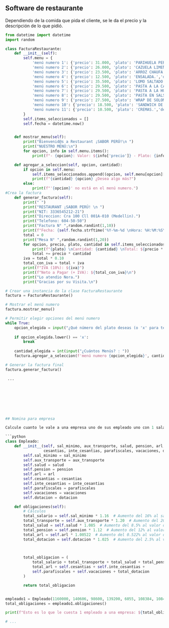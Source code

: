 ## Software de restaurante 

Dependiendo de la comida que pida el cliente, se le da el precio y la descripción de lo que pidió.

```python
from datetime import datetime
import random

class FacturaRestaurante:
    def __init__(self):
        self.menu = {
            'menú numero 1': {'precio': 31.000, 'plato': 'PARIHUELA PERUANA DE LA CASA.', 'descripcion': 'Parihuela tipo peruana con filete de bagre, \n calamar y camarones. Acompañada de arroz blanco.\n'},
            'menú numero 2': {'precio': 26.000, 'plato': 'CAZUELA LIMEÑA.','descripcion':'Puré amarillo relleno de aguacate, ceviche de salmón, \n aderezada y servida con granish de aceitunas negras y picadillo.\n'},
            'menú numero 3': {'precio': 23.500, 'plato': 'ARROZ CHAUFA.','descripcion':'Arroz al wok con vegetales, huevo en tortilla \n y pollo marinado, salsa de la casa. Acompañado de vegetales \n gruesos zukini verde y amarillo, zanahoria , brócoli y coliflor en salsa asiática.\n'},
            'menú numero 4': {'precio': 12.500, 'plato': 'ENSALADA.','descripcion':'Ensalada con tomate en cubos, hierbabuena, \n cebolla fina roja, pepino, cuscús, lechuga, uchuva, vinagreta.\n'},
            'menú numero 5': {'precio': 35.500, 'plato': 'LOMO SALTADO PERUANO.','descripcion':'Solomito brangus en lomos al wok con cebolla, \n tomate en julianas y perejil liso en salsa de la casa Acompañado de papa rústica\n'},
            'menú numero 6': {'precio': 29.500, 'plato': 'PASTA A LA CARBONARA.','descripcion':'Pasta artesanal con salsa Carbonara, \n con pollo Acompañada con pan de la casa.\n'},
            'menú numero 7': {'precio': 29.500, 'plato': 'PASTA A LA HUACAINA.','descripcion':'Pasta artesanal con salsa peruana huancaína, \n calamar, camarón, queso parmesano, y aceitunas negra. Acompañada con tostadas de la casa con ajo.\n'},
            'menú numero 8': {'precio': 29.500, 'plato': 'PASTA EN SALSA BLANCA.','descripcion':'Pasta artesanal en salsa blanca ahumada, \n con Salmón, aguacate en cubos y aceitunas negras. Acompañada con pan de la casa.\n'},
            'menú numero 9': {'precio': 27.500, 'plato': 'WRAP DE SOLOMITO DE RES.','descripcion':'Tortilla de harina de trigo, ligeramente asada, \n rellena de solomito de res, lechugas tomate en rodajas, aguacate, cebolla encurtida, \n salsa tzaziki Acompañada de papa rústica. Incluye, sopa, ensalada y jugo de fruta natural.\n'},
            'menú numero 10': {'precio': 18.500, 'plato': 'SANDWICH DE POLLO.','descripcion':'Pan artesanal, queso crema, lechuga, tomate, albahaca,\n espinaca, jamón o tocineta, pechuga de pollo a la plancha, salsa tártara; \n acompañado de papas a la francesa. Incluye jugo de fruta natural o gaseosa.\n'},
            'menú numero 11': {'precio': 10.500, 'plato': 'CREMAS.','descripcion':'TOMATE, CHAMPIÑONES, BROCOLI, CEBOLLA\n'},
        }
        self.items_seleccionados = []
        self.fecha = datetime.now()


    def mostrar_menu(self):
        print("Bienvenid@s a Restaurant ¡SABOR PERÚ!\n ")
        print("NUESTRO MENÚ:\n")
        for opcion, info in self.menu.items():
            print(f"- {opcion}: Valor: ${info['precio']} - Plato: {info['plato']} - Descripcion: {info['descripcion']}")

    def agregar_a_seleccion(self, opcion, cantidad):
        if opcion in self.menu:
            self.items_seleccionados.append((opcion, self.menu[opcion]['precio'], self.menu[opcion]['plato'], cantidad))
            print(f"{cantidad} {opcion} ¿Desea algo más?")
        else:
            print(f"'{opcion}' no está en el menú numero.")
#Crea la factura
    def generar_factura(self):
        print(" ")  
        print("RESTAURANT ¡SABOR PERÚ! \n ")
        print("NIT: 3336545212-21")   
        print("Direccion: Cra 100 Cll 001A-010 (Medellin).")
        print("Telefono: 604-50-50")
        print("Factura N° ",random.randint(1,10))  
        print(f"Fecha: {self.fecha.strftime('%Y-%m-%d \nHora: %H:%M:%S\n')}")
        total = 0
        print("Mesa N° ",random.randint(1,20))  
        for opcion, precio, plato, cantidad in self.items_seleccionados:
            print(f"{plato} \nCantidad: {cantidad} \nTotal: ${precio * cantidad}\n")
            total += precio * cantidad
        iva = total * 0.10
        total_con_iva = total + iva
        print(f"IVA (10%): ${iva}")
        print(f"Neto a Pagar (+ IVA): ${total_con_iva}\n")
        print("Lo atendio Nora.")
        print("Gracias por su Visita.\n")

# Crear una instancia de la clase FacturaRestaurante
factura = FacturaRestaurante()

# Mostrar el menú numero
factura.mostrar_menu()

# Permitir elegir opciones del menú numero
while True:
    opcion_elegida = input("¿Qué número del plato deseas (o 'x' para terminar): ")
    
    if opcion_elegida.lower() == 'x':
        break
    
    cantidad_elegida = int(input("¿Cuántos Menús? : "))
    factura.agregar_a_seleccion(f'menú numero {opcion_elegida}', cantidad_elegida)

# Generar la factura final
factura.generar_factura()

 ...








## Nomina para empresa

Calcule cuanto le vale a una empresa uno de sus empleado uno con 1 salario mínimo , nomina desde el punto de vista de la empresa y no del empleado.

```python
class Empleado:
    def __init__(self, sal_minimo, aux_transporte, salud, pension, arl,
                 cesantias, inte_cesantias, parafiscales, vacaciones, dotacion):
        self.sal_minimo = sal_minimo
        self.aux_transporte = aux_transporte
        self.salud = salud
        self.pension = pension
        self.arl = arl
        self.cesantias = cesantias
        self.inte_cesantias = inte_cesantias
        self.parafiscales = parafiscales
        self.vacaciones = vacaciones
        self.dotacion = dotacion

    def obligaciones(self):
        # Cálculos
        total_salario = self.sal_minimo * 1.16  # Aumento del 16% al salario mínimo
        total_transporte = self.aux_transporte * 1.20  # Aumento del 20% al auxilio de transporte
        total_salud = self.salud * 1.085  # Aumento del 8.5% al valor de salud
        total_pension = self.pension * 1.12  # Aumento del 12% al valor de pensión
        total_arl = self.arl * 1.00522  # Aumento del 0.522% al valor de ARL
        total_dotacion = self.dotacion * 1.025  # Aumento del 2.5% al valor de dotación


   
        total_obligacion = (
            total_salario + total_transporte + total_salud + total_pension +
            total_arl + self.cesantias + self.inte_cesantias +
            self.parafiscales + self.vacaciones + total_dotacion
        )

        return total_obligacion


empleado1 = Empleado(1160000, 140606, 98600, 139200, 6055, 108384, 1084, 104400, 48333, 29000)
total_obligaciones = empleado1.obligaciones()

print(f"Esto es lo que le cuesta 1 empleado a una empresa: ${total_obligaciones:,.2f}")

# ...



